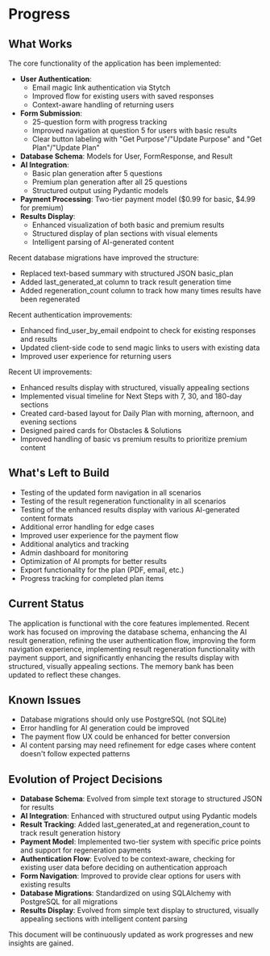 # Progress

## What Works
The core functionality of the application has been implemented:

- **User Authentication**: 
  - Email magic link authentication via Stytch
  - Improved flow for existing users with saved responses
  - Context-aware handling of returning users
- **Form Submission**: 
  - 25-question form with progress tracking
  - Improved navigation at question 5 for users with basic results
  - Clear button labeling with "Get Purpose"/"Update Purpose" and "Get Plan"/"Update Plan"
- **Database Schema**: Models for User, FormResponse, and Result
- **AI Integration**: 
  - Basic plan generation after 5 questions
  - Premium plan generation after all 25 questions
  - Structured output using Pydantic models
- **Payment Processing**: Two-tier payment model ($0.99 for basic, $4.99 for premium)
- **Results Display**: 
  - Enhanced visualization of both basic and premium results
  - Structured display of plan sections with visual elements
  - Intelligent parsing of AI-generated content

Recent database migrations have improved the structure:
- Replaced text-based summary with structured JSON basic_plan
- Added last_generated_at column to track result generation time
- Added regeneration_count column to track how many times results have been regenerated

Recent authentication improvements:
- Enhanced find_user_by_email endpoint to check for existing responses and results
- Updated client-side code to send magic links to users with existing data
- Improved user experience for returning users

Recent UI improvements:
- Enhanced results display with structured, visually appealing sections
- Implemented visual timeline for Next Steps with 7, 30, and 180-day sections
- Created card-based layout for Daily Plan with morning, afternoon, and evening sections
- Designed paired cards for Obstacles & Solutions
- Improved handling of basic vs premium results to prioritize premium content

## What's Left to Build
- Testing of the updated form navigation in all scenarios
- Testing of the result regeneration functionality in all scenarios
- Testing of the enhanced results display with various AI-generated content formats
- Additional error handling for edge cases
- Improved user experience for the payment flow
- Additional analytics and tracking
- Admin dashboard for monitoring
- Optimization of AI prompts for better results
- Export functionality for the plan (PDF, email, etc.)
- Progress tracking for completed plan items

## Current Status
The application is functional with the core features implemented. Recent work has focused on improving the database schema, enhancing the AI result generation, refining the user authentication flow, improving the form navigation experience, implementing result regeneration functionality with payment support, and significantly enhancing the results display with structured, visually appealing sections. The memory bank has been updated to reflect these changes.

## Known Issues
- Database migrations should only use PostgreSQL (not SQLite)
- Error handling for AI generation could be improved
- The payment flow UX could be enhanced for better conversion
- AI content parsing may need refinement for edge cases where content doesn't follow expected patterns

## Evolution of Project Decisions
- **Database Schema**: Evolved from simple text storage to structured JSON for results
- **AI Integration**: Enhanced with structured output using Pydantic models
- **Result Tracking**: Added last_generated_at and regeneration_count to track result generation history
- **Payment Model**: Implemented two-tier system with specific price points and support for regeneration payments
- **Authentication Flow**: Evolved to be context-aware, checking for existing user data before deciding on authentication approach
- **Form Navigation**: Improved to provide clear options for users with existing results
- **Database Migrations**: Standardized on using SQLAlchemy with PostgreSQL for all migrations
- **Results Display**: Evolved from simple text display to structured, visually appealing sections with intelligent content parsing

This document will be continuously updated as work progresses and new insights are gained.
